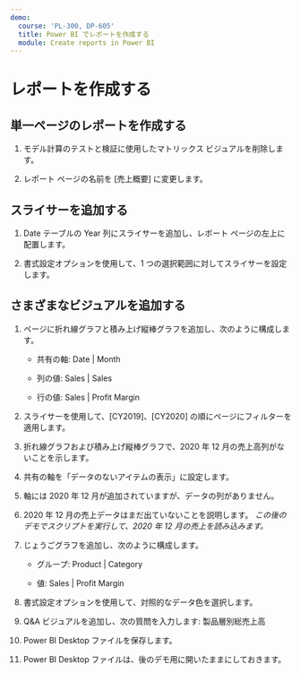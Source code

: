 ```yaml
---
demo:
  course: 'PL-300, DP-605'
  title: Power BI でレポートを作成する
  module: Create reports in Power BI
---
```

# レポートを作成する

## 単一ページのレポートを作成する

1. モデル計算のテストと検証に使用したマトリックス ビジュアルを削除します。

1. レポート ページの名前を [売上概要] に変更します。

## スライサーを追加する

1. Date テーブルの Year 列にスライサーを追加し、レポート ページの左上に配置します。

1. 書式設定オプションを使用して、1 つの選択範囲に対してスライサーを設定します。

## さまざまなビジュアルを追加する

1. ページに折れ線グラフと積み上げ縦棒グラフを追加し、次のように構成します。

    - 共有の軸: Date | Month

    - 列の値: Sales | Sales

    - 行の値: Sales | Profit Margin

1. スライサーを使用して、[CY2019]、[CY2020] の順にページにフィルターを適用します。

1. 折れ線グラフおよび積み上げ縦棒グラフで、2020 年 12 月の売上高列がないことを示します。

1. 共有の軸を「データのないアイテムの表示」に設定します。

1. 軸には 2020 年 12 月が追加されていますが、データの列がありません。

1. 2020 年 12 月の売上データはまだ出ていないことを説明します。 *この後のデモでスクリプトを実行して、2020 年 12 月の売上を読み込みます。*

1. じょうごグラフを追加し、次のように構成します。

    - グループ: Product | Category

    - 値: Sales | Profit Margin

1. 書式設定オプションを使用して、対照的なデータ色を選択します。

1. Q&A ビジュアルを追加し、次の質問を入力します: 製品層別総売上高

1. Power BI Desktop ファイルを保存します。

1. Power BI Desktop ファイルは、後のデモ用に開いたままにしておきます。

